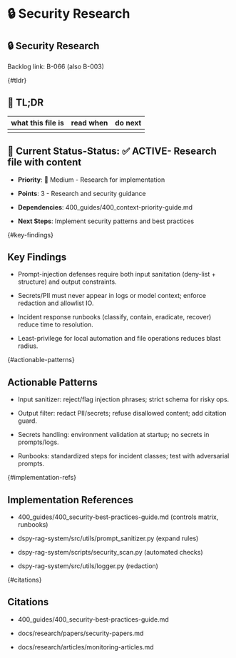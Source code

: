
<!-- ANCHOR_KEY: security-research -->
<!-- ANCHOR_PRIORITY: 10 -->
<!-- ROLE_PINS: ["researcher", "coder"] -->

# 🔒 Security Research

## 🔒 Security Research

Backlog link: B-066 (also B-003)

<!-- ANCHOR: tldr -->
{#tldr}

## 🔎 TL;DR

| what this file is | read when | do next |
|---|---|---|
|  |  |  |

## 🎯 **Current Status**-**Status**: ✅ **ACTIVE**- Research file with content

- **Priority**: 🔧 Medium - Research for implementation

- **Points**: 3 - Research and security guidance

- **Dependencies**: 400_guides/400_context-priority-guide.md

- **Next Steps**: Implement security patterns and best practices

<!-- ANCHOR: key-findings -->
{#key-findings}

## Key Findings

- Prompt-injection defenses require both input sanitation (deny-list + structure) and output constraints.

- Secrets/PII must never appear in logs or model context; enforce redaction and allowlist IO.

- Incident response runbooks (classify, contain, eradicate, recover) reduce time to resolution.

- Least-privilege for local automation and file operations reduces blast radius.

<!-- ANCHOR: actionable-patterns -->
{#actionable-patterns}

## Actionable Patterns

- Input sanitizer: reject/flag injection phrases; strict schema for risky ops.

- Output filter: redact PII/secrets; refuse disallowed content; add citation guard.

- Secrets handling: environment validation at startup; no secrets in prompts/logs.

- Runbooks: standardized steps for incident classes; test with adversarial prompts.

<!-- ANCHOR: implementation-refs -->
{#implementation-refs}

## Implementation References

- 400_guides/400_security-best-practices-guide.md (controls matrix, runbooks)

- dspy-rag-system/src/utils/prompt_sanitizer.py (expand rules)

- dspy-rag-system/scripts/security_scan.py (automated checks)

- dspy-rag-system/src/utils/logger.py (redaction)

<!-- ANCHOR: citations -->
{#citations}

## Citations

- 400_guides/400_security-best-practices-guide.md

- docs/research/papers/security-papers.md

- docs/research/articles/monitoring-articles.md
